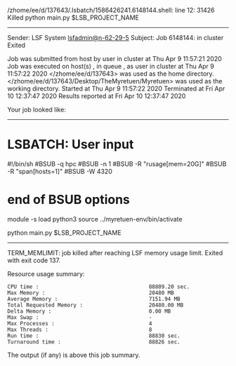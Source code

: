 /zhome/ee/d/137643/.lsbatch/1586426241.6148144.shell: line 12: 31426 Killed                  python main.py $LSB_PROJECT_NAME

------------------------------------------------------------
Sender: LSF System <lsfadmin@n-62-29-5>
Subject: Job 6148144: <NNAgent3network-50-40-10> in cluster <dcc> Exited

Job <NNAgent3network-50-40-10> was submitted from host <n-62-27-21> by user <s183905> in cluster <dcc> at Thu Apr  9 11:57:21 2020
Job was executed on host(s) <n-62-29-5>, in queue <hpc>, as user <s183905> in cluster <dcc> at Thu Apr  9 11:57:22 2020
</zhome/ee/d/137643> was used as the home directory.
</zhome/ee/d/137643/Desktop/TheMyretuen/Myretuen> was used as the working directory.
Started at Thu Apr  9 11:57:22 2020
Terminated at Fri Apr 10 12:37:47 2020
Results reported at Fri Apr 10 12:37:47 2020

Your job looked like:

------------------------------------------------------------
# LSBATCH: User input
#!/bin/sh
#BSUB -q hpc
#BSUB -n 1
#BSUB -R "rusage[mem=20G]"
#BSUB -R "span[hosts=1]"
#BSUB -W 4320
# end of BSUB options

module -s load python3
source ../myretuen-env/bin/activate

python main.py $LSB_PROJECT_NAME


------------------------------------------------------------

TERM_MEMLIMIT: job killed after reaching LSF memory usage limit.
Exited with exit code 137.

Resource usage summary:

    CPU time :                                   88809.20 sec.
    Max Memory :                                 20480 MB
    Average Memory :                             7151.94 MB
    Total Requested Memory :                     20480.00 MB
    Delta Memory :                               0.00 MB
    Max Swap :                                   -
    Max Processes :                              4
    Max Threads :                                8
    Run time :                                   88830 sec.
    Turnaround time :                            88826 sec.

The output (if any) is above this job summary.

